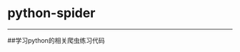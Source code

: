 # python-spider
-----------------------------------------------------------------
##学习python的相关爬虫练习代码
